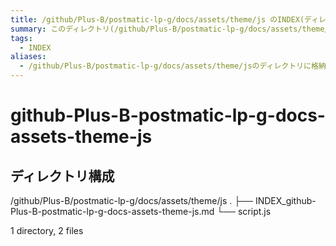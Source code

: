 ```yaml
---
title: /github/Plus-B/postmatic-lp-g/docs/assets/theme/js のINDEX(ディレクトリ概要)
summary: このディレクトリ(/github/Plus-B/postmatic-lp-g/docs/assets/theme/js)は[TODO:XXXX(このディレクトリに保存するファイルの説明を書く)]を格納する場所です。
tags:
  - INDEX
aliases:
  - /github/Plus-B/postmatic-lp-g/docs/assets/theme/jsのディレクトリに格納されている資料について(INDEX:索引)
---
```


# github-Plus-B-postmatic-lp-g-docs-assets-theme-js

## ディレクトリ構成

/github/Plus-B/postmatic-lp-g/docs/assets/theme/js
.
├── INDEX_github-Plus-B-postmatic-lp-g-docs-assets-theme-js.md
└── script.js

1 directory, 2 files


